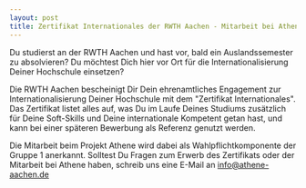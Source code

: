 ```yaml
---
layout: post
title: Zertifikat Internationales der RWTH Aachen - Mitarbeit bei Athene anerkannt als Wahlpflichtkomponente
---
```


Du studierst an der RWTH Aachen und hast vor, bald ein Auslandssemester zu absolvieren? Du möchtest Dich hier vor Ort für die Internationalisierung Deiner Hochschule einsetzen?

Die RWTH Aachen bescheinigt Dir Dein ehrenamtliches Engagement zur Internationalisierung Deiner Hochschule mit dem "Zertifikat Internationales". Das Zertifikat listet alles auf, was Du im Laufe Deines Studiums zusätzlich für Deine Soft-Skills und Deine internationale Kompetent getan hast, und kann bei einer späteren Bewerbung als Referenz genutzt werden.

Die Mitarbeit beim Projekt Athene wird dabei als Wahlpflichtkomponente der Gruppe 1 anerkannt. Solltest Du Fragen zum Erwerb des Zertifikats oder der Mitarbeit bei Athene haben, schreib uns eine E-Mail an info@athene-aachen.de
